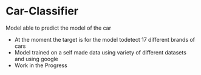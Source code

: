 # Car-Classifier
Model able to predict the model of the car

- At the moment the target is for the model todetect 17 different brands of cars
- Model trained on a self made data using variety of different datasets and using google
- Work in the Progress

